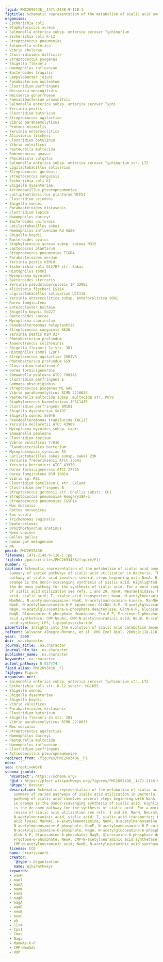 ```yaml
---
figid: PMC2693436__1471-2148-9-118-1
figtitle: Schematic representation of the metabolism of sialic acid among Bacteria
organisms:
- Escherichia coli
- Staphylococcus aureus
- Salmonella enterica subsp. enterica serovar Typhimurium
- Escherichia coli K-12
- Streptococcus pneumoniae
- Salmonella enterica
- Vibrio cholerae
- Clostridioides difficile
- Streptococcus pyogenes
- Shigella flexneri
- Haemophilus influenzae
- Bacteroides fragilis
- Campylobacter jejuni
- Fusobacterium nucleatum
- Clostridium perfringens
- Neisseria meningitidis
- Neisseria gonorrhoeae
- Faecalibacterium prausnitzii
- Salmonella enterica subsp. enterica serovar Typhi
- Yersinia pestis
- Clostridium butyricum
- Streptococcus agalactiae
- Vibrio parahaemolyticus
- Proteus mirabilis
- Yersinia enterocolitica
- Aliivibrio fischeri
- Clostridium botulinum
- Vibrio vulnificus
- Pasteurella multocida
- Ruminococcus gnavus
- Phocaeicola vulgatus
- Salmonella enterica subsp. enterica serovar Typhimurium str. LT2
- Ligilactobacillus salivarius
- Streptococcus gordonii
- Streptococcus sanguinis
- Escherichia coli K1
- Shigella dysenteriae
- Actinobacillus pleuropneumoniae
- Lactiplantibacillus plantarum WCFS1
- Clostridium scindens
- Shigella sonnei
- Parabacteroides distasonis
- Clostridium leptum
- Haemophilus ducreyi
- Bacteroides uniformis
- Latilactobacillus sakei
- Haemophilus influenzae Rd KW20
- Shigella boydii
- Bacteroides ovatus
- Staphylococcus aureus subsp. aureus N315
- Lactococcus plantarum
- Streptococcus pneumoniae TIGR4
- Parabacteroides merdae
- Yersinia pestis KIM10
- Escherichia coli O157H7 str. Sakai
- Histophilus somni
- Mycoplasma mycoides
- Bacteroides stercoris
- Yersinia pseudotuberculosis IP 32953
- Aliivibrio fischeri ES114
- Ligilactobacillus salivarius UCC118
- Yersinia enterocolitica subsp. enterocolitica 8081
- Dorea longicatena
- Enterocloster bolteae
- Shigella boydii Sb227
- Bacteroides caccae
- Mycoplasma capricolum
- Pseudoalteromonas haloplanktis
- Streptococcus sanguinis SK36
- Yersinia pestis KIM D27
- Photobacterium profundum
- Anaerotruncus colihominis
- Shigella flexneri 2a str. 301
- Histophilus somni 129PT
- Streptococcus agalactiae 2603VR
- Photobacterium profundum SS9
- Clostridium botulinum C
- Dorea formicigenerans
- Shewanella pealeana ATCC 700345
- Clostridium perfringens E
- Gemmata obscuriglobus
- Streptococcus pyogenes M1 GAS
- Vibrio parahaemolyticus RIMD 2210633
- Pasteurella multocida subsp. multocida str. Pm70
- Staphylococcus haemolyticus JCSC1435
- Clostridium perfringens SM101
- Shigella dysenteriae Sd197
- Shigella sonnei Ss046
- Pseudoalteromonas translucida TAC125
- Yersinia mollaretii ATCC 43969
- Mycoplasma mycoides subsp. capri
- Shewanella pealeana
- Clostridium tertium
- Vibrio vulnificus YJ016
- Flavobacteriales bacterium
- Mycoplasmopsis synoviae 53
- Latilactobacillus sakei subsp. sakei 23K
- Yersinia frederiksenii ATCC 33641
- Yersinia bercovieri ATCC 43970
- Dorea formicigenerans ATCC 27755
- Dorea longicatena DSM 13814
- Vibrio sp. RS1
- Clostridium botulinum C str. Eklund
- Clostridium perfringens B
- Streptococcus gordonii str. Challis substr. CH1
- Streptococcus pneumoniae Hungary19A-6
- Streptococcus pneumoniae CGSP14
- Mus musculus
- Rattus norvegicus
- Sus scrofa
- Trichomonas vaginalis
- Deuterostomia
- Ornithorhynchus anatinus
- Homo sapiens
- Gallus gallus
- human gut metagenome
- NA
pmcid: PMC2693436
filename: 1471-2148-9-118-1.jpg
figlink: /pmc/articles/PMC2693436/figure/F1/
number: F1
caption: Schematic representation of the metabolism of sialic acid among Bacteria.
  Summary of varied pathways of sialic acid utilization in Bacteria. The catabolic
  pathway of sialic acid involves several steps beginning with NanA. Highlighted in
  orange is the donor-scavenging synthesis of sialic acid. Highlighted in pink is
  the de novo pathway for the synthesis of sialic acid. For a more comprehensive review
  of sialic acid utilization see refs. 1 and 29. NanH, Neuraminidase; Neu5Ac, N-acetylneuraminic
  acid, sialic acid; T, sialic acid transporter; NanA, N-acetylneuraminic acid lyase;
  ManNAc, N-acetylmannosamine; NanK, N-acetylmannosamine kinase; ManNAc-6-P, N-acetylmannosamine-6-phosphate;
  NanE, N-acetylmannosamine-6-P epimerase; GlcNAc-6-P, N-acetylglucosamine-6-phosphate;
  NagA, N-acetylglucosamine-6-phosphate deacteylase; GlcN-6-P, Glucosamine-6-phosphate;
  NagB, Glucosamine-6-phosphate deaminase; Fru-6-P, Fructose-6-phosphate; NeuA, CMP-N-acetylneuraminic
  acid synthetase; CMP-NeuAc, CMP-N-acetylneuraminic acid; NeuB, N-acetylneuraminic
  acid synthase; LPS, lipopolysaccharide.
papertitle: Insights into the evolution of sialic acid catabolism among bacteria.
reftext: Salvador Almagro-Moreno, et al. BMC Evol Biol. 2009;9:118-118.
year: '2009'
doi: .na.character
journal_title: .na.character
journal_nlm_ta: .na.character
publisher_name: .na.character
keywords: .na.character
automl_pathway: 0.927474
figid_alias: PMC2693436__F1
figtype: Figure
organisms_ner:
- Salmonella enterica subsp. enterica serovar Typhimurium str. LT2
- Escherichia coli str. K-12 substr. MG1655
- Shigella sonnei
- Shigella dysenteriae
- Shigella boydii
- Vibrio vulnificus
- Parabacteroides distasonis
- Clostridium butyricum
- Shigella flexneri 2a str. 301
- Vibrio parahaemolyticus RIMD 2210633
- Mus musculus
- Streptococcus agalactiae
- Haemophilus ducreyi
- Pasteurella multocida
- Haemophilus influenzae
- Clostridium perfringens
- Actinobacillus pleuropneumoniae
redirect_from: /figures/PMC2693436__F1
ndex: ''
seo: CreativeWork
schema-jsonld:
  '@context': https://schema.org/
  '@id': https://pfocr.wikipathways.org/figures/PMC2693436__1471-2148-9-118-1.html
  '@type': Dataset
  description: Schematic representation of the metabolism of sialic acid among Bacteria.
    Summary of varied pathways of sialic acid utilization in Bacteria. The catabolic
    pathway of sialic acid involves several steps beginning with NanA. Highlighted
    in orange is the donor-scavenging synthesis of sialic acid. Highlighted in pink
    is the de novo pathway for the synthesis of sialic acid. For a more comprehensive
    review of sialic acid utilization see refs. 1 and 29. NanH, Neuraminidase; Neu5Ac,
    N-acetylneuraminic acid, sialic acid; T, sialic acid transporter; NanA, N-acetylneuraminic
    acid lyase; ManNAc, N-acetylmannosamine; NanK, N-acetylmannosamine kinase; ManNAc-6-P,
    N-acetylmannosamine-6-phosphate; NanE, N-acetylmannosamine-6-P epimerase; GlcNAc-6-P,
    N-acetylglucosamine-6-phosphate; NagA, N-acetylglucosamine-6-phosphate deacteylase;
    GlcN-6-P, Glucosamine-6-phosphate; NagB, Glucosamine-6-phosphate deaminase; Fru-6-P,
    Fructose-6-phosphate; NeuA, CMP-N-acetylneuraminic acid synthetase; CMP-NeuAc,
    CMP-N-acetylneuraminic acid; NeuB, N-acetylneuraminic acid synthase; LPS, lipopolysaccharide.
  license: CC0
  name: CreativeWork
  creator:
    '@type': Organization
    name: WikiPathways
  keywords:
  - nanH
  - nanT
  - nanA
  - nanK
  - nanE
  - nagB
  - nagA
  - waaB
  - neuB
  - neuC
  - oh
  - Tlr4
  - Cps1
  - Cmas
  - Naga
  - ManNAc-6-P
  - CMP-Neu5Ac
  - UDP
---
```

